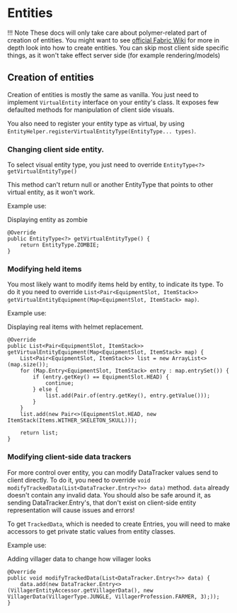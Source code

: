 # Entities
!!! Note
    These docs will only take care about polymer-related part of creation of entities.
    You might want to see [official Fabric Wiki](https://fabricmc.net/wiki/tutorial:entity)
    for more in depth look into how to create entities. 
    You can skip most client side specific things, as it won't take effect server side (for example rendering/models)

## Creation of entities

Creation of entities is mostly the same as vanilla. You just need to implement `VirtualEntity` interface
on your entity's class. It exposes few defaulted methods for manipulation of client side visuals.

You also need to register your entity type as virtual,
by using `EntityHelper.registerVirtualEntityType(EntityType... types)`.

### Changing client side entity.
To select visual entity type, you just need to override `EntityType<?> getVirtualEntityType()`

This method can't return null or another EntityType that points to other virtual entity, as it won't work.

Example use:

Displaying entity as zombie
```
@Override
public EntityType<?> getVirtualEntityType() {
    return EntityType.ZOMBIE;
}
```

### Modifying held items
You most likely want to modify items held by entity, to indicate its type. To do it you need to override
`List<Pair<EquipmentSlot, ItemStack>> getVirtualEntityEquipment(Map<EquipmentSlot, ItemStack> map)`.

Example use:

Displaying real items with helmet replacement.
```
@Override
public List<Pair<EquipmentSlot, ItemStack>> getVirtualEntityEquipment(Map<EquipmentSlot, ItemStack> map) {
    List<Pair<EquipmentSlot, ItemStack>> list = new ArrayList<>(map.size());
    for (Map.Entry<EquipmentSlot, ItemStack> entry : map.entrySet()) {
        if (entry.getKey() == EquipmentSlot.HEAD) {
            continue;
        } else {
            list.add(Pair.of(entry.getKey(), entry.getValue()));
        }
    }
    list.add(new Pair<>(EquipmentSlot.HEAD, new ItemStack(Items.WITHER_SKELETON_SKULL)));

    return list;
}
```

### Modifying client-side data trackers
For more control over entity, you can modify DataTracker values send to client directly. To do it, you
need to override `void modifyTrackedData(List<DataTracker.Entry<?>> data)` method. `data` already doesn't contain any invalid data.
You should also be safe around it, as sending DataTracker.Entry's, that don't exist on client-side entity representation will cause issues and errors!

To get `TrackedData`, which is needed to create Entries, you will need to make accessors to get private static values from entity classes.

Example use:

Adding villager data to change how villager looks
```
@Override
public void modifyTrackedData(List<DataTracker.Entry<?>> data) {
    data.add(new DataTracker.Entry<>(VillagerEntityAccessor.getVillagerData(), new VillagerData(VillagerType.JUNGLE, VillagerProfession.FARMER, 3);));
}
```
